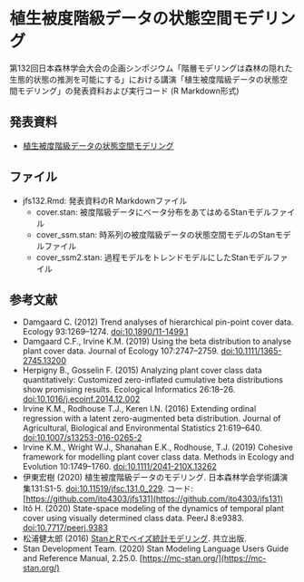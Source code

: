# 植生被度階級データの状態空間モデリング

第132回日本森林学会大会の企画シンポジウム「階層モデリングは森林の隠れた生態的状態の推測を可能にする」における講演「植生被度階級データの状態空間モデリング」の発表資料および実行コード (R Markdown形式)

## 発表資料

- [植生被度階級データの状態空間モデリング](https://doi.org/10.6084/m9.figshare.14252693.v1)

## ファイル

- jfs132.Rmd: 発表資料のR Markdownファイル
    - cover.stan: 被度階級データにベータ分布をあてはめるStanモデルファイル
    - cover_ssm.stan: 時系列の被度階級データの状態空間モデルのStanモデルファイル
    - cover_ssm2.stan: 過程モデルをトレンドモデルにしたStanモデルファイル

## 参考文献

- Damgaard C. (2012) Trend analyses of hierarchical pin-point cover data. Ecology 93:1269–1274. [doi:10.1890/11-1499.1](https://doi.org/10.1890/11-1499.1)
- Damgaard C.F., Irvine K.M. (2019) Using the beta distribution to analyse plant cover data. Journal of Ecology 107:2747–2759. [doi:10.1111/1365-2745.13200](https://doi.org/10.1111/1365-2745.13200)
- Herpigny B., Gosselin F. (2015) Analyzing plant cover class data quantitatively: Customized zero-inflated cumulative beta distributions show promising results. Ecological Informatics 26:18–26. [doi:10.1016/j.ecoinf.2014.12.002](https://doi.org/10.1016/j.ecoinf.2014.12.002)
- Irvine K.M., Rodhouse T.J., Keren I.N. (2016) Extending ordinal regression with a latent zero-augmented beta distribution. Journal of Agricultural, Biological and Environmental Statistics 21:619–640. [doi:10.1007/s13253-016-0265-2](https://doi.org/10.1007/s13253-016-0265-2)
- Irvine K.M., Wright W.J., Shanahan E.K., Rodhouse, T.J. (2019) Cohesive framework for modelling plant cover class data. Methods in Ecology and Evolution 10:1749–1760. [doi:10.1111/2041-210X.13262](https://doi.org/10.1111/2041-210X.13262)
- 伊東宏樹 (2020) 植生被度階級データのモデリング. 日本森林学会学術講演集131:S1-5. [doi:10.11519/jfsc.131.0_229](https://doi.org/10.11519/jfsc.131.0_229). コード:[https://github.com/ito4303/jfs131](https://github.com/ito4303/jfs131)
- Itô H. (2020) State-space modeling of the dynamics of temporal plant cover using visually determined class data. PeerJ 8:e9383. [doi:10.7717/peerj.9383](https://doi.org/10.7717/peerj.9383)
- 松浦健太郎 (2016) [StanとRでベイズ統計モデリング](https://www.kyoritsu-pub.co.jp/bookdetail/9784320112421). 共立出版.
- Stan Development Team. (2020) Stan Modeling Language Users Guide and Reference Manual, 2.25.0. [https://mc-stan.org/](https://mc-stan.org/)
